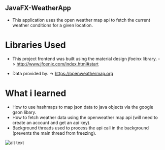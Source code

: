 JavaFX-WeatherApp
 -----------------
* This application uses the open weather map api to fetch the current weather conditions for a given location.

 Libraries Used
================
* This project frontend was built using the material design jfoeinx library. -> http://www.jfoenix.com/index.html#start

* Data provided by. -> https://openweathermap.org

 What i learned
===============
* How to use hashmaps to map json data to java objects via the google gson libary.
* How to fetch weather data using the openweather map api (will need to create an account and get an api key).
* Background threads used to process the api call in the background (prevents the main thread from freezing).

![alt text](http:temp.png)
